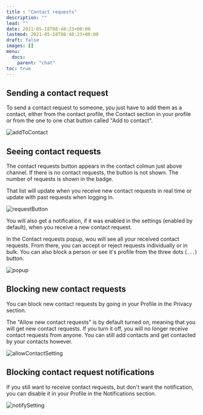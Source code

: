 ```yaml
---
title : "Contact requests"
description: ""
lead: ""
date: 2021-05-18T08:48:23+00:00
lastmod: 2021-05-18T08:48:23+00:00
draft: false
images: []
menu:
  docs:
    parent: "chat"
toc: true
---
```


## Sending a contact request

To send a contact request to someone, you just have to add them as a contact, either from the contact profile, the Contact section in your profile or from the one to one chat button called "Add to contact".

![addToContact](/images/chats/contact_requests/addToContact.png)

## Seeing contact requests

The contact requests button appears in the contact colmun just above channel. If there is no contact requests, the button is not shown. The number of requests is shown in the badge.

That list will update when you receive new contact requests in real time or update with past requests when logging in.

![requestButton](/images/chats/contact_requests/requestButton.png)

You will also get a notification, if it was enabled in the settings (enabled by default), when you receive a new contact request.


In the Contact requests popup, wou will see all your received contact requests.
From there, you can accept or reject requests individually or in bulk.
You can also block a person or see it's profile from the three dots (`...`) button.

![popup](/images/chats/contact_requests/popup.png)

## Blocking new contact requests

You can block new contact requests by going in your Profile in the Privacy section.

The "Allow new contact requests" is by default turned on, meaning that you will get new contact requests. If you turn it off, you will no longer receive contact requests from anyone. You can still add contacts and get contacted by your contacts however.

![allowContactSetting](/images/chats/contact_requests/allowContactSetting.png)

## Blocking contact request notifications

If you still want to receive contact requests, but don't want the notification, you can disable it in your Profile in the Notifications section.

![notifySetting](/images/chats/contact_requests/notifySetting.png)
